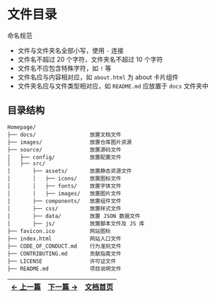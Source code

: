 # 文件目录

命名规范

-   文件与文件夹名全部小写，使用 `-` 连接
-   文件名不超过 20 个字符，文件夹名不超过 10 个字符
-   文件名不应包含特殊字符，如 `!` 等
-   文件名应与内容相对应，如 `about.html` 为 about 卡片组件
-   文件夹名应与文件类型相对应，如 `README.md` 应放置于 `docs` 文件夹中

## 目录结构

```
Homepage/
├── docs/                 放置文档文件
├── images/               放置仓库图片资源
├── source/               放置源码文件
│   ├── config/           放置配置文件
│   ├── src/
│       ├── assets/       放置静态资源文件
│       │   ├── icons/    放置图标文件
│       │   ├── fonts/    放置字体文件
│       │   ├── images/   放置图片文件
│       ├── components/   放置组件文件
│       ├── css/          放置样式文件
│       ├── data/         放置 JSON 数据文件
│       ├── js/           放置脚本文件及 JS 库
├── favicon.ico           网站图标
├── index.html            网站入口文件
├── CODE_OF_CONDUCT.md    行为准则文件
├── CONTRIBUTING.md       贡献指南文件
├── LICENSE               许可证文件
├── README.md             项目说明文件
```

| [← 上一篇](code-style.md) | [下一篇 →](icon.md) | [文档首页](index.md) |
| ------------------------- | ------------------- | -------------------- |

